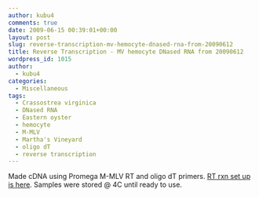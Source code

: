 ```yaml
---
author: kubu4
comments: true
date: 2009-06-15 00:39:01+00:00
layout: post
slug: reverse-transcription-mv-hemocyte-dnased-rna-from-20090612
title: Reverse Transcription - MV hemocyte DNased RNA from 20090612
wordpress_id: 1015
author:
  - kubu4
categories:
  - Miscellaneous
tags:
  - Crassostrea virginica
  - DNased RNA
  - Eastern oyster
  - hemocyte
  - M-MLV
  - Martha's Vineyard
  - oligo dT
  - reverse transcription
---
```


Made cDNA using Promega M-MLV RT and oligo dT primers. [RT rxn set up is here](https://eagle.fish.washington.edu/Arabidopsis/Notebook%20Workup%20Files/20090614-01.jpg). Samples were stored @ 4C until ready to use.
